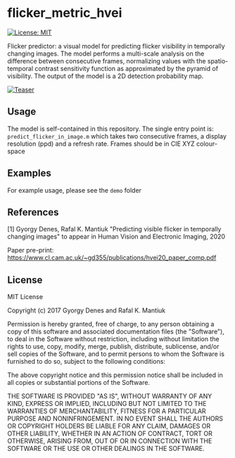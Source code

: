 # flicker_metric_hvei
[![License: MIT](https://img.shields.io/badge/License-MIT-yellow.svg)](https://opensource.org/licenses/MIT)

Flicker predictor: a visual model for predicting flicker visibility in temporally changing images. The model performs a multi-scale analysis on the difference between consecutive frames, normalizing values with the spatio-temporal contrast sensitivity function as approximated by the pyramid of visibility. The output of the model is a 2D detection probability map.

[![Teaser](https://www.cl.cam.ac.uk/~gd355/publications/hvei20_teaser.svg)](https://www.cl.cam.ac.uk/~gd355/publications/hvei20_teaser.svg)

## Usage
The model is self-contained in this repository. The single entry point is: `predict_flicker_in_image.m` which takes two consecutive frames, a display resolution (ppd) and a refresh rate.
Frames should be in CIE XYZ colour-space

## Examples
For example usage, please see the `demo` folder

## References
[1] Gyorgy Denes, Rafal K. Mantiuk "Predicting visible flicker in temporally changing images" to appear in Human Vision and Electronic Imaging, 2020

Paper pre-print: https://www.cl.cam.ac.uk/~gd355/publications/hvei20_paper_comp.pdf

## License
MIT License

Copyright (c) 2017 Gyorgy Denes and Rafal K. Mantiuk

Permission is hereby granted, free of charge, to any person obtaining a copy
of this software and associated documentation files (the "Software"), to deal
in the Software without restriction, including without limitation the rights
to use, copy, modify, merge, publish, distribute, sublicense, and/or sell
copies of the Software, and to permit persons to whom the Software is
furnished to do so, subject to the following conditions:

The above copyright notice and this permission notice shall be included in all
copies or substantial portions of the Software.

THE SOFTWARE IS PROVIDED "AS IS", WITHOUT WARRANTY OF ANY KIND, EXPRESS OR
IMPLIED, INCLUDING BUT NOT LIMITED TO THE WARRANTIES OF MERCHANTABILITY,
FITNESS FOR A PARTICULAR PURPOSE AND NONINFRINGEMENT. IN NO EVENT SHALL THE
AUTHORS OR COPYRIGHT HOLDERS BE LIABLE FOR ANY CLAIM, DAMAGES OR OTHER
LIABILITY, WHETHER IN AN ACTION OF CONTRACT, TORT OR OTHERWISE, ARISING FROM,
OUT OF OR IN CONNECTION WITH THE SOFTWARE OR THE USE OR OTHER DEALINGS IN THE
SOFTWARE.
